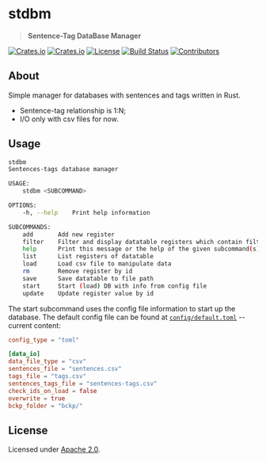 <!-- omit in TOC -->
# stdbm

> **Sentence-Tag DataBase Manager**

[![Crates.io](https://img.shields.io/crates/v/stdbm?style=flat-square)](https://crates.io/crates/stdbm)
[![Crates.io](https://img.shields.io/crates/d/stdbm?style=flat-square)](https://crates.io/crates/stdbm)
[![License](https://img.shields.io/badge/license-Apache%202.0-blue?style=flat-square)](https://github.com/paulobarchi/stdbm/LICENSE.md)
[![Build Status](https://img.shields.io/github/workflow/status/paulobarchi/stdbm/CI/style=flat-square)](https://github.com/paulobarchi/stdbm/actions/workflows/ci.yml)
[![Contributors](https://img.shields.io/github/contributors/paulobarchi/stdbm?style=flat-square)](https://github.com/paulobarchi/stdbm/graphs/contributors)

## About

Simple manager for databases with sentences and tags written in Rust.
* Sentence-tag relationship is 1:N;
* I/O only with csv files for now.

## Usage

```bash
stdbm 
Sentences-tags database manager

USAGE:
    stdbm <SUBCOMMAND>

OPTIONS:
    -h, --help    Print help information

SUBCOMMANDS:
    add       Add new register
    filter    Filter and display datatable registers which contain filter_string
    help      Print this message or the help of the given subcommand(s)
    list      List registers of datatable
    load      Load csv file to manipulate data
    rm        Remove register by id
    save      Save datatable to file path
    start     Start (load) DB with info from config file
    update    Update register value by id
```

The start subcommand uses the config file information to start up the database. The default config file can be found at [`config/default.toml`](config/default.toml) -- current content:

```toml
config_type = "toml"

[data_io]
data_file_type = "csv"
sentences_file = "sentences.csv"
tags_file = "tags.csv"
sentences_tags_file = "sentences-tags.csv"
check_ids_on_load = false
overwrite = true
bckp_folder = "bckp/"
```

## License

Licensed under [Apache 2.0](LICENSE.md).
